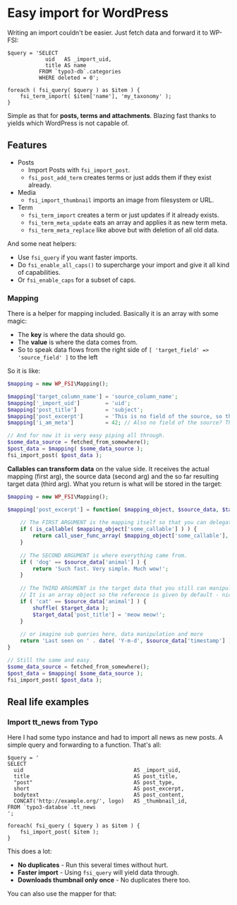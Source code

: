 # Easy import for WordPress

Writing an import couldn't be easier.
Just fetch data and forward it to WP-FSI:

    $query = 'SELECT
                uid   AS _import_uid,
                title AS name
              FROM `typo3-db`.categories
              WHERE deleted = 0';
    
    foreach ( fsi_query( $query ) as $item ) {
        fsi_term_import( $item['name'], 'my_taxonomy' );
    }

Simple as that for **posts, terms and attachments**.
Blazing fast thanks to yields which WordPress is not capable of.


## Features

- Posts
  - Import Posts with `fsi_import_post`.
  - `fsi_post_add_term` creates terms or just adds them if they exist already.
- Media
  - `fsi_import_thumbnail` imports an image from filesystem or URL.
- Term
  - `fsi_term_import` creates a term or just updates if it already exists.
  - `fsi_term_meta_update` eats an array and applies it as new term meta.
  - `fsi_term_meta_replace` like above but with deletion of all old data.

And some neat helpers:

- Use `fsi_query` if you want faster imports.
- Do `fsi_enable_all_caps()` to supercharge your import
  and give it all kind of capabilities.
- Or `fsi_enable_caps` for a subset of caps.

### Mapping

There is a helper for mapping included. Basically it is an array with some magic:

- The **key** is where the data should go.
- The **value** is where the data comes from.
- So to speak data flows from the right side of `[ 'target_field' => 'source_field' ]` to the left

So it is like:

```php
$mapping = new WP_FSI\Mapping();

$mapping['target_column_name'] = 'source_column_name';
$mapping['_import_uid']        = 'uid';
$mapping['post_title']         = 'subject';
$mapping['post_excerpt']       = 'This is no field of the source, so the string / value will be stored.';
$mapping['i_am_meta']          = 42; // Also no field of the source? Then all those meta_fields " will have the value 42.

// And for now it is very easy piping all through.
$some_data_source = fetched_from_somewhere();
$post_data = $mapping( $some_data_source );
fsi_import_post( $post_data );
```

**Callables can transform data** on the value side.
It receives the actual mapping (first arg),
the source data (second arg)
and the so far resulting target data (third arg).
What you return is what will be stored in the target:

```php
$mapping = new WP_FSI\Mapping();

$mapping['post_excerpt'] = function( $mapping_object, $source_data, $target_data ) {
   
    // The FIRST ARGUMENT is the mapping itself so that you can delegate.
    if ( is_callable( $mapping_object['some_callable'] ) ) {
        return call_user_func_array( $mapping_object['some_callable'], func_get_args() );
    }
    
    // The SECOND ARGUMENT is where everything came from.
    if ( 'dog' == $source_data['animal'] ) {
        return 'Such fast. Very simple. Much wow!';
    }
    
    // The THIRD ARGUMENT is the target data that you still can manipulate.
    // It is an array object so the reference is given by default - nice, huh? ;)
    if ( 'cat' == $source_data['animal'] ) {
        shuffle( $target_data );
        $target_data['post_title'] = 'meow meow!';
    }
    
    // or imagine sub queries here, data manipulation and more
    return 'Last seen on ' . date( 'Y-m-d', $source_data['timestamp'] );
}

// Still the same and easy.
$some_data_source = fetched_from_somewhere();
$post_data = $mapping( $some_data_source );
fsi_import_post( $post_data );
```

## Real life examples

### Import tt_news from Typo

Here I had some typo instance and had to import all news as new posts.
A simple query and forwarding to a function.
That's all:

    $query = '
    SELECT
      uid									AS _import_uid,
      title                                 AS post_title,
      "post"                                AS post_type,
      short									AS post_excerpt,
      bodytext							    AS post_content,
      CONCAT('http://example.org/', logo)   AS _thumbnail_id,
    FROM `typo3-databse`.tt_news
    ';
    
    foreach( fsi_query ( $query ) as $item ) {
        fsi_import_post( $item );
    }

This does a lot:

- **No duplicates** - Run this several times without hurt.
- **Faster import** - Using `fsi_query` will yield data through.
- **Downloads thumbnail only once** - No duplicates there too.

You can also use the mapper for that:
